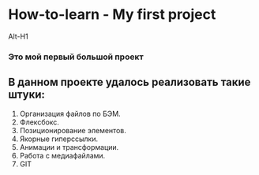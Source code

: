 # How-to-learn - My first project
Alt-H1
### Это мой первый большой проект

## **В данном проекте удалось реализовать такие штуки:**
1. Организация файлов по БЭМ.
2. Флексбокс.
3. Позиционирование элементов.
4. Якорные гиперссылки.
5. Анимации и трансформации.
6. Работа с медиафайлами.
7. GIT
